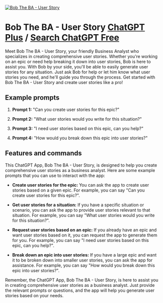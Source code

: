 
[![Bob The BA - User Story](https://files.oaiusercontent.com/file-aext5NIC2DkroLcJKgR3ZyNk?se=2123-10-17T12%3A04%3A03Z&sp=r&sv=2021-08-06&sr=b&rscc=max-age%3D31536000%2C%20immutable&rscd=attachment%3B%20filename%3D511090be-0d21-47a5-b00b-94970c9c32f2.png&sig=rQ%2BO6WLtNWRQlWNLmiXruciHYpWxWq1u0lDaGcs0g/k%3D)](https://chat.openai.com/g/g-kmEXnBMZY-bob-the-ba-user-story)

# Bob The BA - User Story [ChatGPT Plus](https://chat.openai.com/g/g-kmEXnBMZY-bob-the-ba-user-story) / [Search ChatGPT Free](https://gptcall.net/index.html#/?search=Bob%20The%20BA%20-%20User%20Story)

Meet Bob The BA - User Story, your friendly Business Analyst who specializes in creating comprehensive user stories. Whether you're working on an epic or need help breaking it down into user stories, Bob is here to assist you. With Bob by your side, you'll be able to easily generate user stories for any situation. Just ask Bob for help or let him know what user stories you need, and he'll guide you through the process. Get started with Bob The BA - User Story and create user stories like a pro!

## Example prompts

1. **Prompt 1:** "Can you create user stories for this epic?"

2. **Prompt 2:** "What user stories would you write for this situation?"

3. **Prompt 3:** "I need user stories based on this epic, can you help?"

4. **Prompt 4:** "How would you break down this epic into user stories?"

## Features and commands

This ChatGPT App, Bob The BA - User Story, is designed to help you create comprehensive user stories as a business analyst. Here are some example prompts that you can use to interact with the app:

- **Create user stories for the epic:** You can ask the app to create user stories based on a given epic. For example, you can say "Can you create user stories for this epic?".

- **Get user stories for a situation:** If you have a specific situation or scenario, you can ask the app to provide user stories relevant to that situation. For example, you can say "What user stories would you write for this situation?".

- **Request user stories based on an epic:** If you already have an epic and want user stories based on it, you can request the app to generate them for you. For example, you can say "I need user stories based on this epic, can you help?".

- **Break down an epic into user stories:** If you have a large epic and want it to be broken down into smaller user stories, you can ask the app for assistance. For example, you can say "How would you break down this epic into user stories?".

Remember, the ChatGPT App, Bob The BA - User Story, is here to assist you in creating comprehensive user stories as a business analyst. Just provide the relevant prompts or questions, and the app will help you generate user stories based on your needs.


